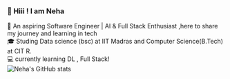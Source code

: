 ### 🍒 Hiii ! I am Neha

🤖 An aspiring Software Engineer | AI & Full Stack Enthusiast ,here to share my journey and learning in tech <br>
🎓 Studing Data science (bsc) at IIT Madras and Computer Science(B.Tech) at CIT R. <br>
💻 currently learning DL , Full Stack! <br>
![Neha's GitHub stats](https://github-readme-stats.vercel.app/api?username=nehaprasad1&show_icons=true&theme=radical)
